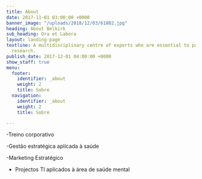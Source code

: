```yaml
---
title: About
date: 2017-11-01 03:00:00 +0000
banner_image: "/uploads/2018/12/03/61802.jpg"
heading: About Belkirk
sub_heading: Ora et Labora
layout: landing-page
textline: A multidisciplinary centre of experts who are essential to patient-oriented
  research.
publish_date: 2017-12-01 04:00:00 +0000
show_staff: true
menu:
  footer:
    identifier: _about
    weight: 2
    title: Sobre
  navigation:
    identifier: _about
    weight: 2
    title: Sobre

---
```

\-Treino corporativo

\-Gestão estratégica aplicada à saúde 

\-Marketing Estratégico

* Projectos TI aplicados à área de saúde mental